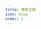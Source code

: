 ```yaml
---
title: 博客主题
icon: blog
order: 2
---
```


<ProjectPanel v-for="item in config" v-bind="item" />

<script setup lang="ts">
import config from '@blog-theme-config'
</script>

